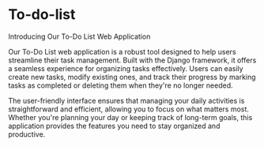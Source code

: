 # To-do-list

Introducing Our To-Do List Web Application

Our To-Do List web application is a robust tool designed to help users streamline their task management. Built with the Django framework, it offers a seamless experience for organizing tasks effectively. Users can easily create new tasks, modify existing ones, and track their progress by marking tasks as completed or deleting them when they're no longer needed.

The user-friendly interface ensures that managing your daily activities is straightforward and efficient, allowing you to focus on what matters most. Whether you're planning your day or keeping track of long-term goals, this application provides the features you need to stay organized and productive.
